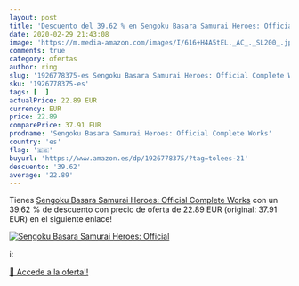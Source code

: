 ```yaml
---
layout: post
title: 'Descuento del 39.62 % en Sengoku Basara Samurai Heroes: Official '
date: 2020-02-29 21:43:08
image: 'https://m.media-amazon.com/images/I/616+H4A5tEL._AC_._SL200_.jpg'
comments: true
category: ofertas
author: ring
slug: '1926778375-es Sengoku Basara Samurai Heroes: Official Complete Works'
sku: '1926778375-es'
tags: [  ]
actualPrice: 22.89 EUR
currency: EUR
price: 22.89
comparePrice: 37.91 EUR
prodname: 'Sengoku Basara Samurai Heroes: Official Complete Works'
country: 'es'
flag: '🇪🇸'
buyurl: 'https://www.amazon.es/dp/1926778375/?tag=tolees-21'
descuento: '39.62'
average: '22.89'
---
```


Tienes [Sengoku Basara Samurai Heroes: Official Complete Works](https://www.amazon.es/dp/1926778375/?tag=tolees-21) con un 39.62 % de descuento con precio de oferta de 22.89 EUR (original: 37.91 EUR) en el siguiente enlace!

[![Sengoku Basara Samurai Heroes: Official ](https://m.media-amazon.com/images/I/616+H4A5tEL._AC_._SL200_.jpg)](https://www.amazon.es/dp/1926778375/?tag=tolees-21)

ℹ️:


[🛒 Accede a la oferta!!](https://www.amazon.es/dp/1926778375/?tag=tolees-21)
